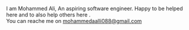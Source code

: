 I am Mohammed Ali,
An aspiring software engineer. 
Happy to be helped here and to also help others here .  
You can reache me on mohammedaalli088@gmail.com
